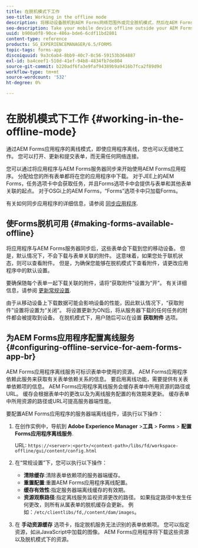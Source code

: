 ```yaml
---
title: 在脱机模式下工作
seo-title: Working in the offline mode
description: 将移动设备脱机到AEM Forms网络范围外或完全脱机模式，然后在AEM Forms应用程序上工作
seo-description: Take your mobile device offline outside your AEM Forms network range or in a completely offline mode and work on the AEM Forms app
uuid: b900a0f8-90ce-486a-bde6-6cdf11bd2801
content-type: reference
products: SG_EXPERIENCEMANAGER/6.5/FORMS
topic-tags: forms-app
discoiquuid: 9a3c6ab4-8bb9-40c7-8c56-59153b364887
exl-id: ba4ceef1-510d-41ef-94b8-4834fb7de804
source-git-commit: b220adf6fa3e9faf94389b9a9416b7fca2f89d9d
workflow-type: tm+mt
source-wordcount: '532'
ht-degree: 0%

---
```


# 在脱机模式下工作 {#working-in-the-offline-mode}

通过AEM Forms应用程序的离线模式，即使应用程序离线，您也可以无缝地工作。 您可以打开、更新和提交表单，而无需任何网络连接。

您可以通过将应用程序与AEM Forms服务器同步来开始使用AEM Forms应用程序。 分配给您的所有表单都将在您的应用程序中下载。 对于JEE上的AEM Forms，任务选项卡中会获取任务，并且Forms选项卡中会提供与表单和其他表单关联的起点。 对于OSGi上的AEM Forms，“Forms”选项卡中只加载Forms。

有关如何同步应用程序的详细信息，请参阅 [同步应用程序](/help/forms/using/sync-app.md).

## 使Forms脱机可用 {#making-forms-available-offline}

将应用程序与AEM Forms服务器同步后，这些表单会下载到您的移动设备。 但是，默认情况下，不会下载与表单关联的附件。 这意味着，如果您处于联机状态，则可以查看附件。 但是，为确保您能够在脱机模式下查看附件，请更改应用程序中的默认设置。

要确保随每个表单一起下载关联的附件，请将“获取附件”设置为“开”。 有关详细信息，请参阅 [更新常规设置](/help/forms/using/update-general-settings.md).

由于从移动设备上下载数据可能会影响设备的性能，因此默认情况下，“获取附件”设置将设置为“关闭”。 将设置更新为ON后，将从服务器下载的任何任务的附件都会被提取到设备。 在脱机模式下，用户随后可以在设置 **获取附件** 选项。

## 为AEM Forms应用程序配置离线服务 {#configuring-offline-service-for-aem-forms-app-br}

AEM Forms应用程序离线服务可标识表单中使用的资源。 AEM Forms应用程序依赖此服务来获取有关表单依赖关系的信息。 要启用离线功能，需要提供有关表单依赖项的信息。 AEM Forms应用程序离线服务会缓存表单中所用资源的路径或URL。 缓存会根据表单中的更改以及为离线服务配置的有效期来更新。 缓存表单中所用资源的路径或URL可提高服务器端性能。

要配置AEM Forms应用程序的服务器端离线组件，请执行以下操作：

1. 在创作实例中，导航到 **Adobe Experience Manager** >**工具** > **Forms** > **配置Forms应用程序离线服务**.

   URL: `https://<server>:<port>/<context-path>/libs/fd/workspace-offline/gui/content/config.html`

1. 在“常规设置”下，您可以执行以下操作：

   * **清除缓存**:清除表单依赖项的服务器端缓存。
   * **重置配置**:重置AEM Forms应用程序离线配置。
   * **缓存有效性**:指定服务器端离线缓存的有效期。
   * **资源观察路径**:指定离线服务监视资源更改的路径。 如果指定路径中发生任何更改，则所有从属表单的脱机缓存会更新。 例如：`/etc/clientlibs/fd,/content/dam/images`。

1. 在 **手动资源缓存** 选项卡，指定脱机服务无法识别的表单依赖项。 您可以指定资源，如从JavaScript中加载的图像。 AEM Forms应用程序将下载这些资源以及脱机模式下的资源。
